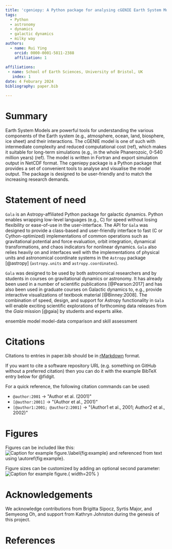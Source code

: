 ```yaml
---
title: 'cgeniepy: A Python package for analysing cGENIE Earth System Model output'
tags:
  - Python
  - astronomy
  - dynamics
  - galactic dynamics
  - milky way
authors:
  - name: Rui Ying
    orcid: 0000-0001-5811-2388
    affiliation: 1
  
affiliations:
 - name: School of Earth Sciences, University of Bristol, UK
   index: 1
date: 4 Feburary 2024
bibliography: paper.bib

---
```


# Summary

Earth System Models are powerful tools for understanding the various components of the Earth system (e.g., atmosphere, ocean, land, biosphere, ice sheet) and their interactions. The cGENIE model is one of such with intermediate complexity  and reduced computational cost (ref), which makes it suitable for long-term simulations (e.g., in the whole Phanerozoic, 0-540 million years) (ref). The model is written in Fortran and export simulation output in NetCDF format. The cgeniepy package is a Python package that provides a set of convenient tools to analyse and visualise the model output. The package is designed to be user-friendly and to match the increasing research demands.

# Statement of need

`Gala` is an Astropy-affiliated Python package for galactic dynamics. Python
enables wrapping low-level languages (e.g., C) for speed without losing
flexibility or ease-of-use in the user-interface. The API for `Gala` was
designed to provide a class-based and user-friendly interface to fast (C or
Cython-optimized) implementations of common operations such as gravitational
potential and force evaluation, orbit integration, dynamical transformations,
and chaos indicators for nonlinear dynamics. `Gala` also relies heavily on and
interfaces well with the implementations of physical units and astronomical
coordinate systems in the `Astropy` package [@astropy] (`astropy.units` and
`astropy.coordinates`).

`Gala` was designed to be used by both astronomical researchers and by
students in courses on gravitational dynamics or astronomy. It has already been
used in a number of scientific publications [@Pearson:2017] and has also been
used in graduate courses on Galactic dynamics to, e.g., provide interactive
visualizations of textbook material [@Binney:2008]. The combination of speed,
design, and support for Astropy functionality in `Gala` will enable exciting
scientific explorations of forthcoming data releases from the *Gaia* mission
[@gaia] by students and experts alike.

ensemble model
model-data comparison and skill assessment

# Citations

Citations to entries in paper.bib should be in
[rMarkdown](http://rmarkdown.rstudio.com/authoring_bibliographies_and_citations.html)
format.

If you want to cite a software repository URL (e.g. something on GitHub without a preferred
citation) then you can do it with the example BibTeX entry below for @fidgit.

For a quick reference, the following citation commands can be used:
- `@author:2001`  ->  "Author et al. (2001)"
- `[@author:2001]` -> "(Author et al., 2001)"
- `[@author1:2001; @author2:2001]` -> "(Author1 et al., 2001; Author2 et al., 2002)"

# Figures

Figures can be included like this:
![Caption for example figure.\label{fig:example}](figure.png)
and referenced from text using \autoref{fig:example}.

Figure sizes can be customized by adding an optional second parameter:
![Caption for example figure.](figure.png){ width=20% }

# Acknowledgements

We acknowledge contributions from Brigitta Sipocz, Syrtis Major, and Semyeong
Oh, and support from Kathryn Johnston during the genesis of this project.

# References